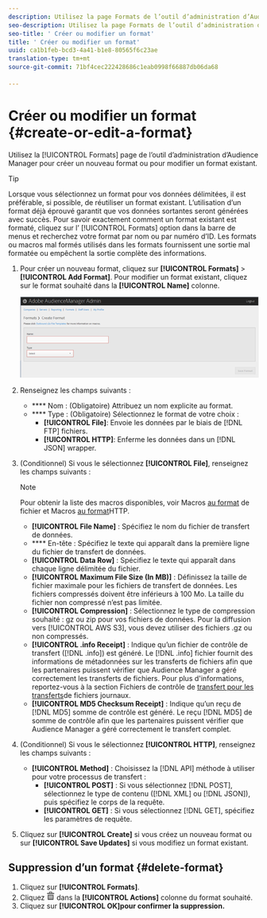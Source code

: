 ```yaml
---
description: Utilisez la page Formats de l’outil d’administration d’Audience Manager pour créer un nouveau format ou modifier un format existant.
seo-description: Utilisez la page Formats de l’outil d’administration d’Audience Manager pour créer un nouveau format ou modifier un format existant.
seo-title: ' Créer ou modifier un format'
title: ' Créer ou modifier un format'
uuid: ca1b1feb-bcd3-4a41-b1e8-80565f6c23ae
translation-type: tm+mt
source-git-commit: 71bf4cec222428686c1eab0998f66887db06da68

---
```



# Créer ou modifier un format {#create-or-edit-a-format}

Utilisez la [!UICONTROL Formats] page de l’outil d’administration d’Audience Manager pour créer un nouveau format ou pour modifier un format existant.

<!-- t_create_format.xml -->

>[!TIP]
>
>Lorsque vous sélectionnez un format pour vos données délimitées, il est préférable, si possible, de réutiliser un format existant. L’utilisation d’un format déjà éprouvé garantit que vos données sortantes seront générées avec succès. Pour savoir exactement comment un format existant est formaté, cliquez sur l’ [!UICONTROL Formats] option dans la barre de menus et recherchez votre format par nom ou par numéro d’ID. Les formats ou macros mal formés utilisés dans les formats fournissent une sortie mal formatée ou empêchent la sortie complète des informations.

1. Pour créer un nouveau format, cliquez sur **[!UICONTROL Formats]** &gt; **[!UICONTROL Add Format]**. Pour modifier un format existant, cliquez sur le format souhaité dans la **[!UICONTROL Name]** colonne.

   ![](assets/create_format.png)

1. Renseignez les champs suivants :
   * **** Nom : (Obligatoire) Attribuez un nom explicite au format.
   * **** Type : (Obligatoire) Sélectionnez le format de votre choix :
      * **[!UICONTROL File]**: Envoie les données par le biais de [!DNL FTP] fichiers.
      * **[!UICONTROL HTTP]**: Enferme les données dans un [!DNL JSON] wrapper.

1. (Conditionnel) Si vous le sélectionnez **[!UICONTROL File]**, renseignez les champs suivants :

   >[!NOTE]
   >
   >Pour obtenir la liste des macros disponibles, voir Macros [au format](../formats/file-formats.md#concept_A867101505074418A58DE325949E5089) de fichier et Macros [au format](../formats/web-formats.md#reference_C392124A5F3F42E49F8AADDBA601ADFE)HTTP.

   * **[!UICONTROL File Name]** : Spécifiez le nom du fichier de transfert de données.
   * **** En-tête : Spécifiez le texte qui apparaît dans la première ligne du fichier de transfert de données.
   * **[!UICONTROL Data Row]** : Spécifiez le texte qui apparaît dans chaque ligne délimitée du fichier.
   * **[!UICONTROL Maximum File Size (In MB)]** : Définissez la taille de fichier maximale pour les fichiers de transfert de données. Les fichiers compressés doivent être inférieurs à 100 Mo. La taille du fichier non compressé n’est pas limitée.
   * **[!UICONTROL Compression]** : Sélectionnez le type de compression souhaité : gz ou zip pour vos fichiers de données. Pour la diffusion vers [!UICONTROL AWS S3], vous devez utiliser des fichiers .gz ou non compressés.
   * **[!UICONTROL .info Receipt]** : Indique qu’un fichier de contrôle de transfert ([!DNL .info]) est généré. Le [!DNL .info] fichier fournit des informations de métadonnées sur les transferts de fichiers afin que les partenaires puissent vérifier que Audience Manager a géré correctement les transferts de fichiers. Pour plus d'informations, reportez-vous à la section Fichiers de contrôle de [transfert pour les transferts](https://marketing.adobe.com/resources/help/en_US/aam/c_s2s_add_transfer_control_files.html)de fichiers journaux.
   * **[!UICONTROL MD5 Checksum Receipt]** : Indique qu’un reçu de [!DNL MD5] somme de contrôle est généré. Le reçu [!DNL MD5] de somme de contrôle afin que les partenaires puissent vérifier que Audience Manager a géré correctement le transfert complet.

1. (Conditionnel) Si vous le sélectionnez **[!UICONTROL HTTP]**, renseignez les champs suivants :

   * **[!UICONTROL Method]** : Choisissez la [!DNL API] méthode à utiliser pour votre processus de transfert :
      * **[!UICONTROL POST]** : Si vous sélectionnez [!DNL POST], sélectionnez le type de contenu ([!DNL XML] ou [!DNL JSON]), puis spécifiez le corps de la requête.
      * **[!UICONTROL GET]** : Si vous sélectionnez [!DNL GET], spécifiez les paramètres de requête.

1. Cliquez sur **[!UICONTROL Create]** si vous créez un nouveau format ou sur **[!UICONTROL Save Updates]** si vous modifiez un format existant.

## Suppression d’un format {#delete-format}

1. Cliquez sur **[!UICONTROL Formats]**.
2. Cliquez ![](assets/icon_delete.png) dans la **[!UICONTROL Actions]** colonne du format souhaité.
3. Cliquez sur **[!UICONTROL OK]pour confirmer la suppression.**
